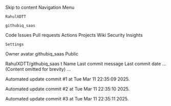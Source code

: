 Skip to content
Navigation Menu

    RahulXDTT

    githubiq_saas

Code
Issues
Pull requests
Actions
Projects
Wiki
Security
Insights

    Settings

Owner avatar
githubiq_saas
Public

RahulXDTT/githubiq_saas
t
Name	Last commit message
	Last commit date
... (Content omitted for brevity) ...


Automated update commit #1 at Tue Mar 11 22:35:09 2025.

Automated update commit #2 at Tue Mar 11 22:35:10 2025.

Automated update commit #3 at Tue Mar 11 22:35:11 2025.